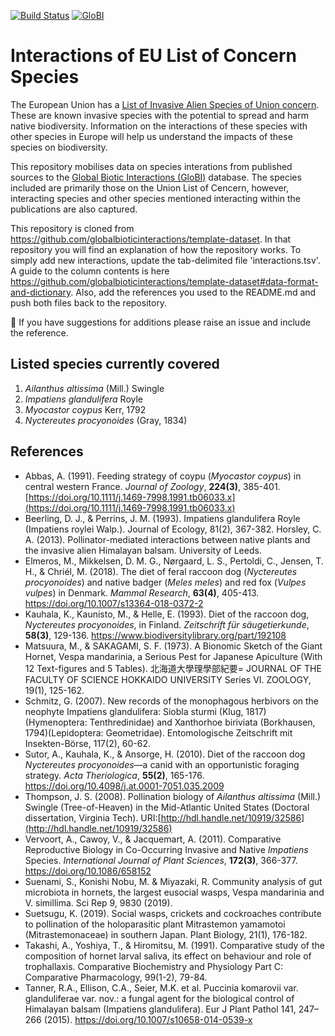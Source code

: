 [![Build Status](https://travis-ci.org/trias-project/eu-species-of-concern-interactions.svg)](https://travis-ci.org/github/trias-project/eu-species-of-concern-interactions) [![GloBI](http://api.globalbioticinteractions.org/interaction.svg?accordingTo=globi:trias-project/eu-species-of-concern-interactions)](http://globalbioticinteractions.org/?accordingTo=globi:trias-project/eu-species-of-concern-interactions) 

# Interactions of EU List of Concern Species

The European Union has a [List of Invasive Alien Species of Union concern](https://ec.europa.eu/environment/nature/invasivealien/list/index_en.htm). These are known invasive species with the potential to spread and harm native biodiversity. Information on the interactions of these species with other species in Europe will help us understand the impacts of these species on biodiversity.

This repository mobilises data on species interations from published sources to the [Global Biotic Interactions (GloBI)](http://globalbioticinteractions.org) database. The species included are primarily those on the Union List of Cencern, however, interacting species and other species mentioned interacting within the publications are also captured.

This repository is cloned from https://github.com/globalbioticinteractions/template-dataset. In that repository you will find an explanation of how the repository works. To simply add new interactions, update the tab-delimited file 'interactions.tsv'. A guide to the column contents is here https://github.com/globalbioticinteractions/template-dataset#data-format-and-dictionary. Also, add the references you used to the README.md and push both files back to the repository.

:raised_back_of_hand: If you have suggestions for additions please raise an issue and include the reference.

## Listed species currently covered

1. *Ailanthus altissima* (Mill.) Swingle
2. *Impatiens glandulifera* Royle
3. *Myocastor coypus* Kerr, 1792
4. *Nyctereutes procyonoides* (Gray, 1834)

## References
* Abbas, A. (1991). Feeding strategy of coypu (*Myocastor coypus*) in central western France. *Journal of Zoology*, **224(3)**, 385-401. [https://doi.org/10.1111/j.1469-7998.1991.tb06033.x](https://doi.org/10.1111/j.1469-7998.1991.tb06033.x)
* Beerling, D. J., & Perrins, J. M. (1993). Impatiens glandulifera Royle (Impatiens roylei Walp.). Journal of Ecology, 81(2), 367-382.
Horsley, C. A. (2013). Pollinator-mediated interactions between native plants and the invasive alien Himalayan balsam. University of Leeds.
* Elmeros, M., Mikkelsen, D. M. G., Nørgaard, L. S., Pertoldi, C., Jensen, T. H., & Chriél, M. (2018). The diet of feral raccoon dog (*Nyctereutes procyonoides*) and native badger (*Meles meles*) and red fox (*Vulpes vulpes*) in Denmark. *Mammal Research*, **63(4)**, 405-413. https://doi.org/10.1007/s13364-018-0372-2
* Kauhala, K., Kaunisto, M., & Helle, E. (1993). Diet of the raccoon dog, *Nyctereutes procyonoides*, in Finland. *Zeitschrift für säugetierkunde*, **58(3)**, 129-136. https://www.biodiversitylibrary.org/part/192108
* Matsuura, M., & SAKAGAMI, S. F. (1973). A Bionomic Sketch of the Giant Hornet, Vespa mandarinia, a Serious Pest for Japanese Apiculture (With 12 Text-figures and 5 Tables). 北海道大學理學部紀要= JOURNAL OF THE FACULTY OF SCIENCE HOKKAIDO UNIVERSITY Series VI. ZOOLOGY, 19(1), 125-162.
* Schmitz, G. (2007). New records of the monophagous herbivors on the neophyte Impatiens glandulifera: Siobla sturmi (Klug, 1817)(Hymenoptera: Tenthredinidae) and Xanthorhoe biriviata (Borkhausen, 1794)(Lepidoptera: Geometridae). Entomologische Zeitschrift mit Insekten-Börse, 117(2), 60-62.
* Sutor, A., Kauhala, K., & Ansorge, H. (2010). Diet of the raccoon dog *Nyctereutes procyonoides*—a canid with an opportunistic foraging strategy. *Acta Theriologica*, **55(2)**, 165-176. https://doi.org/10.4098/j.at.0001-7051.035.2009
* Thompson, J. S. (2008). Pollination biology of *Ailanthus altissima* (Mill.) Swingle (Tree-of-Heaven) in the Mid-Atlantic United States (Doctoral dissertation, Virginia Tech). URI:[http://hdl.handle.net/10919/32586](http://hdl.handle.net/10919/32586)
* Vervoort, A., Cawoy, V., & Jacquemart, A. (2011). Comparative Reproductive Biology in Co-Occurring Invasive and Native *Impatiens* Species. *International Journal of Plant Sciences*, **172(3)**, 366-377. https://doi.org/10.1086/658152
* Suenami, S., Konishi Nobu, M. & Miyazaki, R. Community analysis of gut microbiota in hornets, the largest eusocial wasps, Vespa mandarinia and V. simillima. Sci Rep 9, 9830 (2019).
* Suetsugu, K. (2019). Social wasps, crickets and cockroaches contribute to pollination of the holoparasitic plant Mitrastemon yamamotoi (Mitrastemonaceae) in southern Japan. Plant Biology, 21(1), 176-182.
* Takashi, A., Yoshiya, T., & Hiromitsu, M. (1991). Comparative study of the composition of hornet larval saliva, its effect on behaviour and role of trophallaxis. Comparative Biochemistry and Physiology Part C: Comparative Pharmacology, 99(1-2), 79-84.
* Tanner, R.A., Ellison, C.A., Seier, M.K. et al. Puccinia komarovii var. glanduliferae var. nov.: a fungal agent for the biological control of Himalayan balsam (Impatiens glandulifera). Eur J Plant Pathol 141, 247–266 (2015). https://doi.org/10.1007/s10658-014-0539-x
